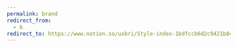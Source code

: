 ```yaml
---
permalink: brand
redirect_from:
  - b
redirect_to: https://www.notion.so/uxbri/Style-index-1bdfccb6d2c9421b8c8ef27dc92530f0
---
```

